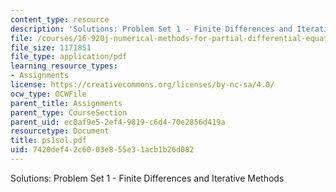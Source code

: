 ```yaml
---
content_type: resource
description: 'Solutions: Problem Set 1 - Finite Differences and Iterative Methods'
file: /courses/16-920j-numerical-methods-for-partial-differential-equations-sma-5212-spring-2003/7420def42c6003e855e31acb1b26d082_ps1sol.pdf
file_size: 1171851
file_type: application/pdf
learning_resource_types:
- Assignments
license: https://creativecommons.org/licenses/by-nc-sa/4.0/
ocw_type: OCWFile
parent_title: Assignments
parent_type: CourseSection
parent_uid: ec0af9e5-2ef4-9819-c6d4-70e2856d419a
resourcetype: Document
title: ps1sol.pdf
uid: 7420def4-2c60-03e8-55e3-1acb1b26d082
---
```

Solutions: Problem Set 1 - Finite Differences and Iterative Methods